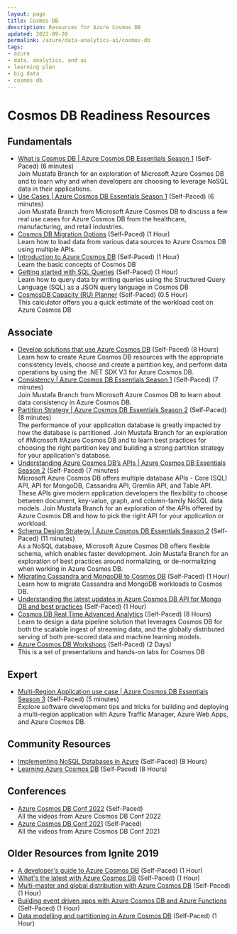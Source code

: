```yaml
---
layout: page
title: Cosmos DB
description: Resources for Azure Cosmos DB
updated: 2022-09-20
permalink: /azure/data-analytics-ai/cosmos-db
tags: 
- azure
- data, analytics, and ai
- learning plan
- big data
- cosmos db
---
```


# Cosmos DB Readiness Resources

## Fundamentals

* [What is Cosmos DB | Azure Cosmos DB Essentials Season 1](https://youtu.be/Jvgh64rvdXU) (Self-Paced) (6 minutes) <br> Join Mustafa Branch for an exploration of Microsoft Azure Cosmos DB and to learn why and when developers are choosing to leverage NoSQL data in their applications. 
* [Use Cases | Azure Cosmos DB Essentials Season 1](https://youtu.be/agvfpoVOPW0) (Self-Paced) (6 minutes) <br> Join Mustafa Branch from Microsoft Azure Cosmos DB to discuss a few real use cases for Azure Cosmos DB from the healthcare, manufacturing, and retail industries. 
* [Cosmos DB Migration Options](https://docs.microsoft.com/en-us/azure/cosmos-db/cosmosdb-migrationchoices) (Self-Paced) (1 Hour) <br>Learn how to load data from various data sources to Azure Cosmos DB using multiple APIs.
* [Introduction to Azure Cosmos DB](https://docs.microsoft.com/en-us/azure/cosmos-db/introduction) (Self-Paced) (1 Hour)<br> Learn the basic concepts of Cosmos DB 
* [Getting started with SQL Queries](https://learn.microsoft.com/en-us/azure/cosmos-db/sql/sql-query-getting-started) (Self-Paced) (1 Hour)<br> Learn how to query data by writing queries using the Structured Query Language (SQL) as a JSON query language in Cosmos DB
* [CosmosDB Capacity (RU) Planner](https://cosmos.azure.com/capacitycalculator/) (Self-Paced) (0.5 Hour)<br>This calculator offers you a quick estimate of the workload cost on Azure Cosmos DB

## Associate

* [Develop solutions that use Azure Cosmos DB](https://docs.microsoft.com/en-us/learn/paths/work-with-nosql-data-in-azure-cosmos-db/) (Self-Paced) (8 Hours)<br>Learn how to create Azure Cosmos DB resources with the appropriate consistency levels, choose and create a partition key, and perform data operations by using the .NET SDK V3 for Azure Cosmos DB.
* [Consistency | Azure Cosmos DB Essentials Season 1](https://youtu.be/q_dGiriv8kA) (Self-Paced) (7 minutes)<br>Join Mustafa Branch from Microsoft Azure Cosmos DB to learn about data consistency in Azure Cosmos DB. 
* [Partition Strategy | Azure Cosmos DB Essentials Season 2](https://youtu.be/QLgK8yhKd5U) (Self-Paced) (8 minutes)<br>The performance of your application database is greatly impacted by how the database is partitioned. Join Mustafa Branch for an exploration of #Microsoft #Azure Cosmos DB and to learn best practices for choosing the right partition key and building a strong partition strategy for your application's database. 
* [Understanding Azure Cosmos DB’s APIs | Azure Cosmos DB Essentials Season 2](https://youtu.be/g_Uyl9gUXis) (Self-Paced) (7 minutes)<br>
Microsoft Azure Cosmos DB offers multiple database APIs - Core (SQL) API, API for MongoDB, Cassandra API, Gremlin API, and Table API. These APIs give modern application developers the flexibility to choose between document, key-value, graph, and column-family NoSQL data models. Join Mustafa Branch for an exploration of the APIs offered by Azure Cosmos DB and how to pick the right API for your application or workload. 
* [Schema Design Strategy | Azure Cosmos DB Essentials Season 2](https://youtu.be/bKDaL-GRSAM?list=PLLasX02E8BPDd2fKwLCHnmWoyo4bL-oKr) (Self-Paced) (11 minutes) <br>As a NoSQL database, Microsoft Azure Cosmos DB offers flexible schema, which enables faster development. Join Mustafa Branch for an exploration of best practices around normalizing, or de-normalizing when working in Azure Cosmos DB. 
* [Migrating Cassandra and MongoDB to Cosmos DB](https://docs.microsoft.com/en-us/learn/paths/migrate-cassandra-mongo-db-workloads-to-cosmos-db/) (Self-Paced) (1 Hour)<br> Learn how to migrate Cassandra and MongoDB workloads to Cosmos DB.
* [Understanding the latest updates in Azure Cosmos DB API for Mongo DB and best practices](https://www.youtube.com/watch?v=w7d5BAlHGoI) (Self-Paced) (1 Hour)
* [Cosmos DB Real Time Advanced Analytics](https://github.com/Microsoft/MCW-Cosmos-DB-Real-Time-Advanced-Analytics) (Self-Paced) (8 Hours)<br> Learn to design a data pipeline solution that leverages Cosmos DB for both the scalable ingest of streaming data, and the globally distributed serving of both pre-scored data and machine learning models.
* [Azure Cosmos DB Workshops](https://azurecosmosdb.github.io/labs/) (Self-Paced) (2 Days)<br> This is a set of presentations and hands-on labs for Cosmos DB

## Expert
* [Multi-Region Application use case | Azure Cosmos DB Essentials Season 3](https://youtu.be/PcauRgQcuic?list=PLLasX02E8BPDd2fKwLCHnmWoyo4bL-oKr) (Self-Paced) (5 minutes) <br>Explore software development tips and tricks for building and deploying a multi-region application with Azure Traffic Manager, Azure Web Apps, and Azure Cosmos DB.  

## Community Resources

* [Implementing NoSQL Databases in Azure](https://www.pluralsight.com/courses/microsoft-azure-nosql-databases-implementing) (Self-Paced) (8 Hours)
* [Learning Azure Cosmos DB](https://www.pluralsight.com/courses/azure-cosmos-db) (Self-Paced) (8 Hours)

## Conferences
* [Azure Cosmos DB Conf 2022](https://www.youtube.com/playlist?list=PLmamF3YkHLoLa2ELTHUhoSMx89w329bOD) (Self-Paced)<br>All the videos from Azure Cosmos DB Conf 2022
* [Azure Cosmos DB Conf 2021](https://www.youtube.com/playlist?list=PLmamF3YkHLoLN_24E41jSPVilv5B3GTBg) (Self-Paced)<br>All the videos from Azure Cosmos DB Conf 2021

## Older Resources from Ignite 2019
* [A developer's guide to Azure Cosmos DB](https://m.youtube.com/watch?v=v3GnsHk6YZs) (Self-Paced) (1 Hour)
* [What's the latest with Azure Cosmos DB](https://m.youtube.com/watch?v=ZCG6weeP08M) (Self-Paced) (1 Hour)
* [Multi-master and global distribution with Azure Cosmos DB](https://www.youtube.com/watch?v=ddo1WVCPAfM) (Self-Paced) (1 Hour)
* [Building event driven apps with Azure Cosmos DB and Azure Functions](https://www.youtube.com/watch?v=faXkCccz5eA) (Self-Paced) (1 Hour)
* [Data modelling and partitioning in Azure Cosmos DB](https://www.youtube.com/watch?v=utdxvAhIlcY) (Self-Paced) (1 Hour)
